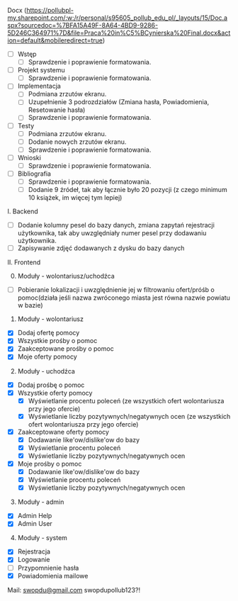 Docx (https://pollubpl-my.sharepoint.com/:w:/r/personal/s95605_pollub_edu_pl/_layouts/15/Doc.aspx?sourcedoc=%7BFA15A49F-8A64-4BD9-9286-5D246C364971%7D&file=Praca%20in%C5%BCynierska%20Final.docx&action=default&mobileredirect=true)
- [ ] Wstęp
  - [ ] Sprawdzenie i poprawienie formatowania.  
- [ ] Projekt systemu
  - [ ] Sprawdzenie i poprawienie formatowania.  
- [ ] Implementacja
  - [ ] Podmiana zrzutów ekranu.
  - [ ] Uzupełnienie 3 podrozdziałów (Zmiana hasła, Powiadomienia, Resetowanie hasła)
  - [ ] Sprawdzenie i poprawienie formatowania.  
- [ ] Testy
  - [ ] Podmiana zrzutów ekranu.
  - [ ] Dodanie nowych zrzutów ekranu.
  - [ ] Sprawdzenie i poprawienie formatowania.  
- [ ] Wnioski
  - [ ] Sprawdzenie i poprawienie formatowania.  
- [ ] Bibliografia
  - [ ] Sprawdzenie i poprawienie formatowania.
  - [ ] Dodanie 9 źródeł, tak aby łącznie było 20 pozycji (z czego minimum 10 książek, im więcej tym lepiej)

I. Backend
- [ ] Dodanie kolumny pesel do bazy danych, zmiana zapytań rejestracji użytkownika, tak aby uwzględniały numer pesel przy dodawaniu użytkownika.
- [ ] Zapisywanie zdjęć dodawanych z dysku do bazy danych

II. Frontend

0. Moduły - wolontariusz/uchodźca
- [ ] Pobieranie lokalizacji i uwzględnienie jej w filtrowaniu ofert/próśb o pomoc(działa jeśli nazwa zwróconego miasta jest równa nazwie powiatu w bazie)

1. Moduły - wolontariusz

- [x] Dodaj ofertę pomocy
- [x] Wszystkie prośby o pomoc
- [x] Zaakceptowane prośby o pomoc
- [x] Moje oferty pomocy

2. Moduły - uchodźca

- [x] Dodaj prośbę o pomoc
- [x] Wszystkie oferty pomocy
  - [x] Wyświetlanie procentu poleceń (ze wszystkich ofert wolontariusza przy jego ofercie)
  - [x] Wyświetlanie liczby pozytywnych/negatywnych ocen (ze wszystkich ofert wolontariusza przy jego ofercie)
- [x] Zaakceptowane oferty pomocy
  - [x] Dodawanie like'ow/dislike'ow do bazy
  - [x] Wyświetlanie procentu poleceń
  - [x] Wyświetlanie liczby pozytywnych/negatywnych ocen
- [x] Moje prośby o pomoc
  - [x] Dodawanie like'ow/dislike'ow do bazy
  - [x] Wyświetlanie procentu poleceń
  - [x] Wyświetlanie liczby pozytywnych/negatywnych ocen

3. Moduły - admin

- [x] Admin Help
- [x] Admin User

4. Moduły - system

- [x] Rejestracja
- [x] Logowanie
- [ ] Przypomnienie hasła
- [x] Powiadomienia mailowe

Mail:
swopdu@gmail.com
swopdupollub123?!

